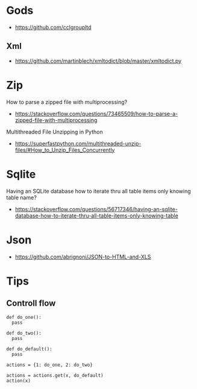 # Gods
- https://github.com/cclgroupltd

## Xml
- https://github.com/martinblech/xmltodict/blob/master/xmltodict.py

# Zip

How to parse a zipped file with multiprocessing?
- https://stackoverflow.com/questions/73465509/how-to-parse-a-zipped-file-with-multiprocessing

Multithreaded File Unzipping in Python
- https://superfastpython.com/multithreaded-unzip-files/#How_to_Unzip_Files_Concurrently

# Sqlite

Having an SQLite database how to iterate thru all table items only knowing table name?
- https://stackoverflow.com/questions/56717346/having-an-sqlite-database-how-to-iterate-thru-all-table-items-only-knowing-table

# Json

- https://github.com/abrignoni/JSON-to-HTML-and-XLS

# Tips

## Controll flow

```
def do_one():
  pass

def do_two():
  pass

def do_default():
  pass

actions = {1: do_one, 2: do_two}

actions = actions.get(x, do_default)
action(x)
```

